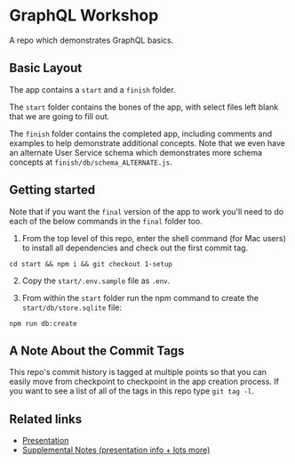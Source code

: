 # GraphQL Workshop
A repo which demonstrates GraphQL basics.

## Basic Layout
The app contains a `start` and a `finish` folder.

The `start` folder contains the bones of the app, with select files left blank that we are going to fill out.

The `finish` folder contains the completed app, including comments and examples to help demonstrate additional concepts. Note that we even have an alternate User Service schema which demonstrates more schema concepts at `finish/db/schema_ALTERNATE.js`.

## Getting started
Note that if you want the `final` version of the app to work you'll need to do each of the below commands in the `final` folder too.

1. From the top level of this repo, enter the shell command (for Mac users) to install all dependencies and check out the first commit tag.
```
cd start && npm i && git checkout 1-setup
```

2. Copy the `start/.env.sample` file as `.env`.

3. From within the `start` folder run the npm command to create the `start/db/store.sqlite` file:
```
npm run db:create
```

## A Note About the Commit Tags
This repo's commit history is tagged at multiple points so that you can easily move from checkpoint to checkpoint in the app creation process. If you want to see a list of all of the tags in this repo type `git tag -l`.

## Related links
- [Presentation](https://docs.google.com/presentation/d/1mnaFye6Ib7Jihws93w0u2IIw6kU60pr_8kgkoHZMjlI/edit?usp=sharing)
- [Supplemental Notes (presentation info + lots more)](https://docs.google.com/document/d/18_StcjSLnmYl4K_PxBGu5dw_zC4J1PQgS29ib7-jHVo/edit?usp=sharing)

